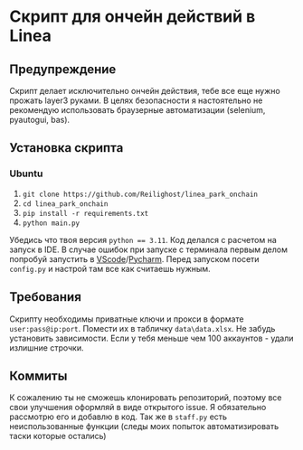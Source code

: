 # Скрипт для ончейн действий в Linea

## Предупреждение
Скрипт делает исключительно ончейн действия, тебе все еще нужно прожать layer3 руками. В целях безопасности я настоятельно не рекомендую использовать браузерные автоматизации (selenium, pyautogui, bas).

## Установка скрипта

### Ubuntu
1. `git clone https://github.com/Reilighost/linea_park_onchain`
2. `cd linea_park_onchain`
3. `pip install -r requirements.txt`
4. `python main.py`

Убедись что твоя версия `python == 3.11`. Код делался с расчетом на запуск в IDE. В случае ошибок при запуске с терминала первым делом попробуй запустить в [VScode](https://code.visualstudio.com)/[Pycharm](https://www.jetbrains.com/pycharm/download/?section=windows). Перед запуском посети `config.py` и настрой там все как считаешь нужным.

## Требования
Скрипту необходимы приватные ключи и прокси в формате `user:pass@ip:port`. Помести их в табличку `data\data.xlsx`. Не забудь установить зависимости. Если у тебя меньше чем 100 аккаунтов - удали излишние строчки.

## Коммиты
К сожалению ты не сможешь клонировать репозиторий, поэтому все свои улучшения оформляй в виде открытого issue. Я обязательно рассмотрю его и добавлю в код. Так же в `staff.py` есть неиспользованные функции (следы моих попыток автоматизировать таски которые остались)
